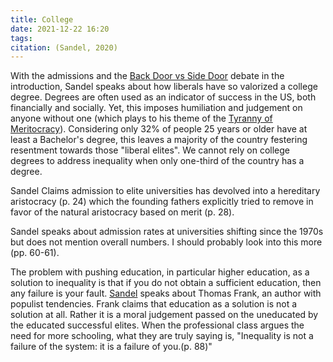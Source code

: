 ```yaml
---
title: College
date: 2021-12-22 16:20
tags: 
citation: (Sandel, 2020)
---
```

With the admissions and the [Back Door vs Side Door](202112201252.md) debate in the introduction, Sandel speaks about how liberals have so valorized a college degree. Degrees are often used as an indicator of success in the US, both financially and socially. Yet, this imposes humiliation and judgement on anyone without one (which plays to his theme of the [Tyranny of Meritocracy](202112221617.md)). Considering only 32% of people 25 years or older have at least a Bachelor's degree, this leaves a majority of the country festering resentment towards those "liberal elites". We cannot rely on college degrees to address inequality when only one-third of the country has a degree.

Sandel Claims admission to elite universities has devolved into a hereditary aristocracy (p. 24) which the founding fathers explicitly tried to remove in favor of the natural aristocracy based on merit (p. 28).

Sandel speaks about admission rates at universities shifting since the 1970s but does not mention overall numbers. I should probably look into this more (pp. 60-61).

The problem with pushing education, in particular higher education, as a solution to inequality is that if you do not obtain a sufficient education, then any failure is your fault. [Sandel](Sandel.md) speaks about Thomas Frank, an author with populist tendencies. Frank claims that education as a solution is not a solution at all. Rather it is a moral judgement passed on the uneducated by the educated successful elites. When the professional class argues the need for more schooling, what they are truly saying is, "Inequality is not a failure of the system: it is a failure of you.(p. 88)"
